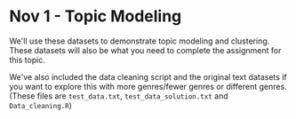 # Nov 1 - Topic Modeling

We'll use these datasets to demonstrate topic modeling and clustering. These datasets will also be what you need to complete the assignment for this topic.

We've also included the data cleaning script and the original text datasets if you want to explore this with more genres/fewer genres or different genres. (These files are `test_data.txt`, `test_data_solution.txt` and `Data_cleaning.R`)
